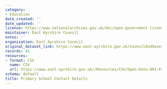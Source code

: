 ```yaml
---
category:
- Education
date_created: ''
date_updated: ''
license: https://www.nationalarchives.gov.uk/doc/open-government-licence/version/3/
maintainer: East Ayrshire Council
notes: ''
organization: East Ayrshire Council
original_dataset_link: https://www.east-ayrshire.gov.uk/CouncilAndGovernment/About-the-Council/Information-and-statistics/Open-Data.aspx
records: 41
resources:
- format: CSV
  name: CSV
  url: https://www.east-ayrshire.gov.uk//Resources/CSV/Open-Data-001-Primary-School-Contacts.csv
schema: default
title: Primary School Contact Details
---
```

